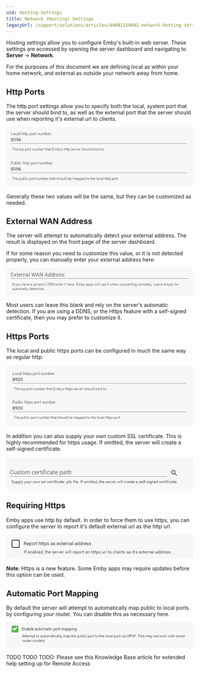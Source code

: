 ```yaml
---
uid: Hosting-Settings
title: Network (Hosting) Settings
legacyUrl: /support/solutions/articles/44001159601-network-hosting-settings
---
```


Hosting settings allow you to configure Emby's built-in web server. These settings are accessed by opening the server dashboard and navigating to **Server** -> **Network**.

For the purposes of this document we are defining local as within your home network, and external as outside your network away from home.

## Http Ports

The http port settings allow you to specify both the local, system port that the server should bind to, as well as the external port that the server should use when reporting it's external url to clients.

![](images/server/hosting1.png)

Generally these two values will be the same, but they can be customized as needed.

## External WAN Address

The server will attempt to automatically detect your external address. The result is displayed on the front page of the server dashboard.

If for some reason you need to customize this value, or it is not detected properly, you can manually enter your external address here:

![](images/server/hosting2.png)

Most users can leave this blank and rely on the server's automatic detection. If you are using a DDNS, or the Https feature with a self-signed certificate, then you may prefer to customize it.

## Https Ports

The local and public https ports can be configured in much the same way as regular http:

![](images/server/hosting3.png)

In addition you can also supply your own custom SSL certificate. This is highly recommended for https usage. If omitted, the server will create a self-signed certificate.

![](images/server/hosting4.png)

## Requiring Https

Emby apps use http by default. In order to force them to use https, you can configure the server to report it's default external url as the http url. 

![](images/server/hosting5.png)

**Note**: Https is a new feature. Some Emby apps may require updates before this option can be used.

## Automatic Port Mapping

By default the server will attempt to automatically map public to local ports by configuring your router. You can disable this as necessary here.

![](images/server/hosting6.png)

TODO TODO TODO:
Please see this Knowledge Base article for extended help setting up for Remote Access